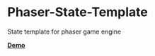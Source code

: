 Phaser-State-Template
=====================

State template for phaser game engine

[**Demo**](#http://yavuzyildirim.com/phaser-state-template/)
